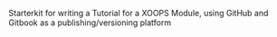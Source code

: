Starterkit for writing a Tutorial for a XOOPS Module, 
using GitHub and Gitbook as a publishing/versioning platform
